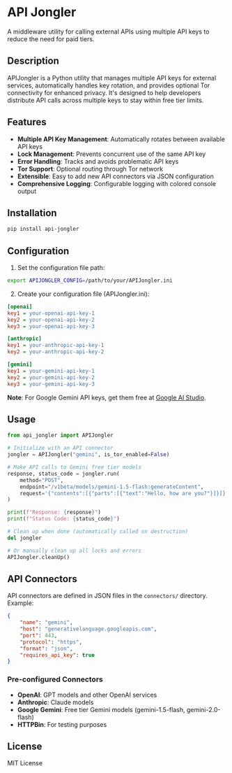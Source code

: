 # API Jongler

A middleware utility for calling external APIs using multiple API keys to reduce the need for paid tiers.

## Description

APIJongler is a Python utility that manages multiple API keys for external services, automatically handles key rotation, and provides optional Tor connectivity for enhanced privacy. It's designed to help developers distribute API calls across multiple keys to stay within free tier limits.

## Features

- **Multiple API Key Management**: Automatically rotates between available API keys
- **Lock Management**: Prevents concurrent use of the same API key
- **Error Handling**: Tracks and avoids problematic API keys
- **Tor Support**: Optional routing through Tor network
- **Extensible**: Easy to add new API connectors via JSON configuration
- **Comprehensive Logging**: Configurable logging with colored console output

## Installation

```bash
pip install api-jongler
```

## Configuration

1. Set the configuration file path:
```bash
export APIJONGLER_CONFIG=/path/to/your/APIJongler.ini
```

2. Create your configuration file (APIJongler.ini):
```ini
[openai]
key1 = your-openai-api-key-1
key2 = your-openai-api-key-2
key3 = your-openai-api-key-3

[anthropic]
key1 = your-anthropic-api-key-1
key2 = your-anthropic-api-key-2

[gemini]
key1 = your-gemini-api-key-1
key2 = your-gemini-api-key-2
key3 = your-gemini-api-key-3
```

**Note**: For Google Gemini API keys, get them free at [Google AI Studio](https://aistudio.google.com/app/apikey).

## Usage

```python
from api_jongler import APIJongler

# Initialize with an API connector
jongler = APIJongler("gemini", is_tor_enabled=False)

# Make API calls to Gemini free tier models
response, status_code = jongler.run(
    method="POST",
    endpoint="/v1beta/models/gemini-1.5-flash:generateContent",
    request='{"contents":[{"parts":[{"text":"Hello, how are you?"}]}]}'
)

print(f"Response: {response}")
print(f"Status Code: {status_code}")

# Clean up when done (automatically called on destruction)
del jongler

# Or manually clean up all locks and errors
APIJongler.cleanUp()
```

## API Connectors

API connectors are defined in JSON files in the `connectors/` directory. Example:

```json
{
    "name": "gemini",
    "host": "generativelanguage.googleapis.com",
    "port": 443,
    "protocol": "https",
    "format": "json",
    "requires_api_key": true
}
```

### Pre-configured Connectors

- **OpenAI**: GPT models and other OpenAI services
- **Anthropic**: Claude models 
- **Google Gemini**: Free tier Gemini models (gemini-1.5-flash, gemini-2.0-flash)
- **HTTPBin**: For testing purposes

## License

MIT License
